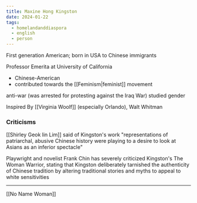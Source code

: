 ```yaml
---
title: Maxine Hong Kingston
date: 2024-01-22
tags:
  - homelandanddiaspora
  - english
  - person
---
```

First generation American; born in USA to Chinese immigrants

Professor Emerita at University of California
- Chinese-American
- contributed towards the [[Feminism|feminist]] movement

anti-war (was arrested for protesting against the Iraq War)
studied gender

Inspired By
[[Virginia Woolf]] (especially Orlando), Walt Whitman

### Criticisms
[[Shirley Geok lin Lim]] said of Kingston's work "representations of patriarchal, abusive Chinese history were playing to a desire to look at Asians as an inferior spectacle"

Playwright and novelist Frank Chin has severely criticized Kingston's The Woman Warrior, stating that Kingston deliberately tarnished the authenticity of Chinese tradition by altering traditional stories and myths to appeal to white sensitivities

---
[[No Name Woman]]